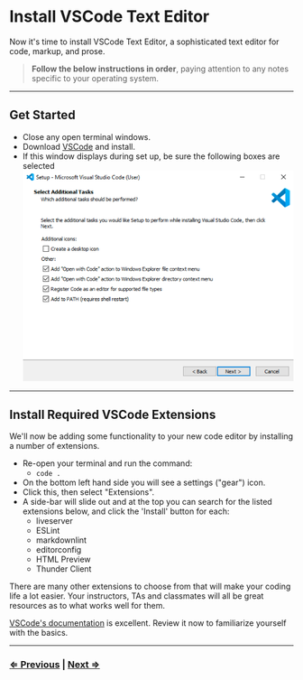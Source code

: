# Install VSCode Text Editor

Now it's time to install VSCode Text Editor, a sophisticated text editor for code, markup, and prose.

> **Follow the below instructions in order**, paying attention to any notes specific to your operating system.

---

## Get Started

- Close any open terminal windows.
- Download [VSCode](https://code.visualstudio.com/download) and install.
- If this window displays during set up, be sure the following boxes are selected
![VSCode](../vscode.png)

---

## Install Required VSCode Extensions

We'll now be adding some functionality to your new code editor by installing a number of extensions.

- Re-open your terminal and run the command:
  - `code .`
- On the bottom left hand side you will see a settings ("gear") icon.
- Click this, then select "Extensions".
- A side-bar will slide out and at the top you can search for the listed extensions below, and click the 'Install' button for each:
  - liveserver
  - ESLint
  - markdownlint
  - editorconfig
  - HTML Preview
  - Thunder Client

There are many other extensions to choose from that will make your coding life a lot easier. Your instructors, TAs and classmates will all be great resources as to what works well for them.

[VSCode's documentation](https://code.visualstudio.com/docs) is excellent. Review it now to familiarize yourself with the basics.

---

### [⇐ Previous](./9-eslint.md) | [Next ⇒](./11-verify.md)
